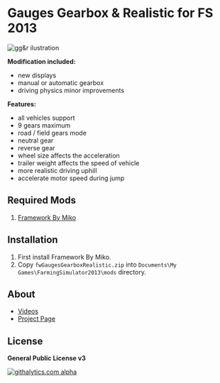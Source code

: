 # Gauges Gearbox & Realistic for FS 2013

![gg&r ilustration](https://raw.github.com/mikoweb/LS2013_GaugesGearboxRealistic/master/gauges-and-gearbox.jpg)

**Modification included:**
* new displays
* manual or automatic gearbox
* driving physics minor improvements

**Features:**
* all vehicles support
* 9 gears maximum 
* road / field gears mode
* neutral gear
* reverse gear
* wheel size affects the acceleration
* trailer weight affects the speed of vehicle
* more realistic driving uphill
* accelerate motor speed during jump


## Required Mods

1. [Framework By Miko](https://github.com/mikoweb/LS2013_FrameworkByMiko)

## Installation

1. First install Framework By Miko.
2. Copy `fwGaugesGearboxRealistic.zip` into `Documents\My Games\FarmingSimulator2013\mods` directory.

## About

* [Videos](http://www.youtube.com/watch?v=K_NVHesPwRo&list=PLee3_tDX9Kpn6lieXnbTQndrt5rTb6HtM&index=1)
* [Project Page](http://www.swiat-ls.pl/download/mody-by-swiat-ls/item/2133-gauges-and-gearbox.html)


## License

**General Public License v3**



[![githalytics.com alpha](https://cruel-carlota.pagodabox.com/1a1a9ec7f8fd841dbd35aaa7d32807a2 "githalytics.com")](http://githalytics.com/mikoweb/LS2013_GaugesGearboxRealistic)

